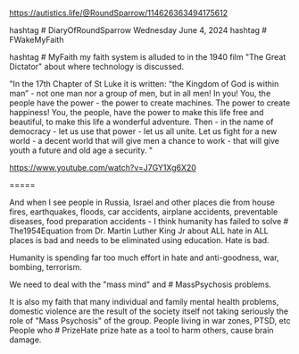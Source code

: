 https://autistics.life/@RoundSparrow/114626363494175612


hashtag # DiaryOfRoundSparrow Wednesday June 4, 2024
hashtag # FWakeMyFaith 

hashtag # MyFaith my faith system is alluded to in the 1940 film "The Great Dictator" about where technology is discussed.

"In the 17th Chapter of St Luke it is written: “the Kingdom of God is within man” - not one man nor a group of men, but in all men! In you! You, the people have the power - the power to create machines. The power to create happiness! You, the people, have the power to make this life free and beautiful, to make this life a wonderful adventure. Then - in the name of democracy - let us use that power - let us all unite. Let us fight for a new world - a decent world that will give men a chance to work - that will give youth a future and old age a security. "

https://www.youtube.com/watch?v=J7GY1Xg6X20

=====

And when I see people in Russia, Israel and other places die from house fires, earthquakes, floods, car accidents, airplane accidents, preventable diseases, food preparation accidents - I think humanity has failed to solve # The1954Equation from Dr. Martin Luther King Jr about ALL hate in ALL places is bad and needs to be eliminated using education. Hate is bad.

Humanity is spending far too much effort in hate and anti-goodness, war, bombing, terrorism. 

We need to deal with the "mass mind" and # MassPsychosis problems.

It is also my faith that many individual and family mental health problems, domestic violence are the result of the society itself not taking seriously the role of "Mass Psychosis" of the group. People living in war zones, PTSD, etc People who # PrizeHate prize hate as a tool to harm others, cause brain damage.


